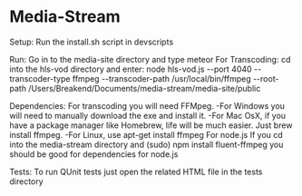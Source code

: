 Media-Stream
============

Setup:
  Run the install.sh script in devscripts

Run:
  Go in to the media-site directory and type meteor
  For Transcoding:
    cd into the hls-vod directory and enter:
    node hls-vod.js --port 4040 --transcoder-type ffmpeg --transcoder-path /usr/local/bin/ffmpeg --root-path /Users/Breakend/Documents/media-stream/media-site/public

Dependencies:
  For transcoding you will need FFMpeg. 
    -For Windows you will need to manually download the exe and install it.
    -For Mac OsX, if you have a package manager like Homebrew, life will be much easier. Just brew install ffmpeg.
    -For Linux, use apt-get install ffmpeg
  For node.js
    If you cd into the media-stream directory and (sudo) npm install fluent-ffmpeg you should be good for dependencies for node.js

Tests:
  To run QUnit tests just open the related HTML file in the tests directory
